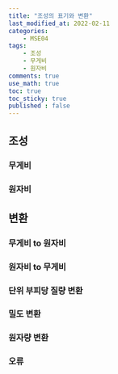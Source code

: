 ```yaml
---
title: "조성의 표기와 변환"
last_modified_at: 2022-02-11
categories:
    - MSE04
tags:
    - 조성
    - 무게비
    - 원자비
comments: true
use_math: true
toc: true
toc_sticky: true
published : false
---
```


## 조성



### 무게비



### 원자비



## 변환



### 무게비 to 원자비



### 원자비 to 무게비



### 단위 부피당 질량 변환



### 밀도 변환



### 원자량 변환



### 오류

